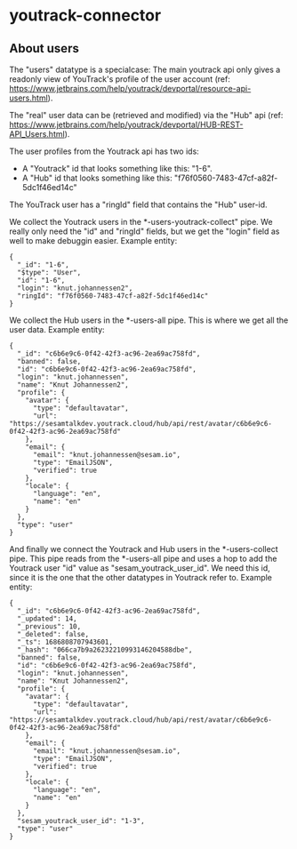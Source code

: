 # youtrack-connector


## About users

The "users" datatype is a specialcase: The main youtrack api only gives a readonly view of 
YouTrack's profile of the user account (ref: https://www.jetbrains.com/help/youtrack/devportal/resource-api-users.html).

The "real" user data can be (retrieved and modified) via the "Hub" api (ref: https://www.jetbrains.com/help/youtrack/devportal/HUB-REST-API_Users.html).

The user profiles from the Youtrack api has two ids: 

  * A "Youtrack" id that looks something like this: "1-6".
  * A "Hub" id that looks something like this: "f76f0560-7483-47cf-a82f-5dc1f46ed14c"

The YouTrack user has a "ringId" field that contains the "Hub" user-id.

We collect the Youtrack users in the *-users-youtrack-collect" pipe. We really only need the "id" and "ringId" fields,
but we get the "login" field as well to make debuggin easier.  Example entity:
```
{
  "_id": "1-6",
  "$type": "User",
  "id": "1-6",
  "login": "knut.johannessen2",
  "ringId": "f76f0560-7483-47cf-a82f-5dc1f46ed14c"
}
```

We collect the Hub users in the *-users-all pipe. This is where we get all the user data. Example entity:
```
{
  "_id": "c6b6e9c6-0f42-42f3-ac96-2ea69ac758fd",
  "banned": false,
  "id": "c6b6e9c6-0f42-42f3-ac96-2ea69ac758fd",
  "login": "knut.johannessen",
  "name": "Knut Johannessen2",
  "profile": {
    "avatar": {
      "type": "defaultavatar",
      "url": "https://sesamtalkdev.youtrack.cloud/hub/api/rest/avatar/c6b6e9c6-0f42-42f3-ac96-2ea69ac758fd"
    },
    "email": {
      "email": "knut.johannessen@sesam.io",
      "type": "EmailJSON",
      "verified": true
    },
    "locale": {
      "language": "en",
      "name": "en"
    }
  },
  "type": "user"
}
```

And finally we connect the Youtrack and Hub users in the *-users-collect pipe. This pipe reads from the *-users-all
pipe and uses a hop to add the Youtrack user "id" value as "sesam_youtrack_user_id". We need this id, since it is the
one that the other datatypes in Youtrack refer to. Example entity:
```
{
  "_id": "c6b6e9c6-0f42-42f3-ac96-2ea69ac758fd",
  "_updated": 14,
  "_previous": 10,
  "_deleted": false,
  "_ts": 1686808707943601,
  "_hash": "066ca7b9a26232210993146204588dbe",
  "banned": false,
  "id": "c6b6e9c6-0f42-42f3-ac96-2ea69ac758fd",
  "login": "knut.johannessen",
  "name": "Knut Johannessen2",
  "profile": {
    "avatar": {
      "type": "defaultavatar",
      "url": "https://sesamtalkdev.youtrack.cloud/hub/api/rest/avatar/c6b6e9c6-0f42-42f3-ac96-2ea69ac758fd"
    },
    "email": {
      "email": "knut.johannessen@sesam.io",
      "type": "EmailJSON",
      "verified": true
    },
    "locale": {
      "language": "en",
      "name": "en"
    }
  },
  "sesam_youtrack_user_id": "1-3",
  "type": "user"
}
```

